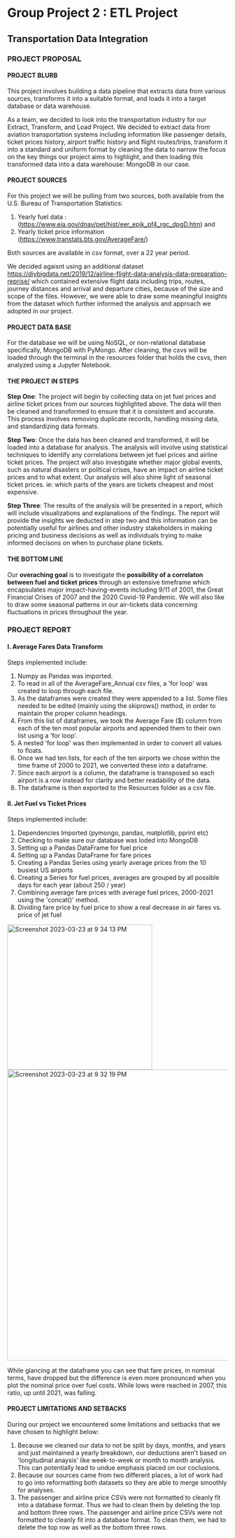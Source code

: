 # Group Project 2 : ETL Project
## Transportation Data Integration 

### PROJECT PROPOSAL

#### PROJECT BLURB
This project involves building a data pipeline that extracts data from various sources, transforms it into a suitable format, and loads it into a target database or data warehouse.

As a team, we decided to look into the transportation industry for our Extract, Transform, and Load Project. We decided to extract data from aviation transportation systems including information like passenger details, ticket prices history, airport traffic history and flight routes/trips, transform it into a standard and uniform format by cleaning the data to narrow the focus on the key things our project aims to highlight, and then loading this transformed data into a data warehouse: MongoDB in our case. 

#### PROJECT SOURCES

For this project we will be pulling from two sources, both available from the U.S. Bureau of Transportation Statistics: 
1. Yearly fuel data : (https://www.eia.gov/dnav/pet/hist/eer_epjk_pf4_rgc_dpgD.htm) and
2. Yearly ticket price information (https://www.transtats.bts.gov/AverageFare/)

Both sources are available in csv format, over a 22 year period. 

We decided agaisnt using an additional dataset https://diybigdata.net/2019/12/airline-flight-data-analysis-data-preparation-reprise/ which contained extensive flight data including trips, routes, journey distances and arrival and departure cities, because of the size and scope of the files. However, we were able to draw some meaningful insights from the dataset which further informed the analysis and approach we adopted in our project. 

#### PROJECT DATA BASE

For the database we will be using NoSQL, or non-relational database specifically, MongoDB with PyMongo. After cleaning, the csvs will be loaded through the terminal in the resources folder that holds the csvs, then analyzed using a Jupyter Notebook. 

#### THE PROJECT IN STEPS

**Step One**: The project will begin by collecting data on jet fuel prices and airline ticket prices from our sources highlighted above. The data will then be cleaned and transformed to ensure that it is consistent and accurate. This process involves removing duplicate records, handling missing data, and standardizing data formats.

**Step Two**: Once the data has been cleaned and transformed, it will be loaded into a database for analysis. The analysis will involve using statistical techniques to identify any correlations between jet fuel prices and airline ticket prices. The project will also investigate whether major global events, such as natural disasters or political crises, have an impact on airline ticket prices and to what extent. Our analysis will also shine light of seasonal ticket prices. ie: which parts of the years are tickets cheapest and most expensive.

**Step Three**: The results of the analysis will be presented in a report, which will include visualizations and explanations of the findings. The report will provide the insights we deducted in step two and this information can be potentially useful for airlines and other industry stakeholders in making pricing and business decisions as well as individuals trying to make informed decisons on when to purchase plane tickets.

#### THE BOTTOM LINE

Our **overaching goal** is to investigate the **possibility of a correlaton between fuel and ticket prices** through an extensive timeframe which encapsulates major impact-having-events including 9/11 of 2001, the Great Financial Crises of 2007 and the 2020 Covid-19 Pandemic. We will also like to draw some seasonal patterns in our air-tickets data concerning fluctuations in prices throughout the year.


### PROJECT REPORT

#### I. Average Fares Data Transform

Steps implemented include:
1. Numpy as Pandas was imported.
2. To read in all of the AverageFare_Annual csv files, a 'for loop' was created to loop through each file. 
3. As the dataframes were created they were appended to a list. Some files needed to be edited (mainly using the skiprows() method, in order to maintain the proper column headings. 
4. From this list of dataframes, we took the Average Fare ($) column from each of the ten most popular airports and appended them to their own list using a 'for loop'. 
5. A nested 'for loop' was then implemented in order to convert all values to floats. 
6. Once we had ten lists, for each of the ten airports we chose within the time frame of 2000 to 2021, we converted these into a dataframe. 
7. Since each airport is a column, the dataframe is transposed so each airport is a row instead for clarity and better readability of the data.
8. The dataframe is then exported to the Resources folder as a csv file. 


#### II. Jet Fuel vs Ticket Prices

Steps implemented include:
1. Dependencies Imported (pymongo, pandas, matplotlib, pprint etc)
2. Checking to make sure our database was loded into MongoDB 
3. Setting up a Pandas DataFrame for fuel price
4. Setting up a Pandas DataFrame for fare prices
5. Creating a Pandas Series using yearly average prices from the 10 busiest US airports
6. Creating a Series for fuel prices, averages are grouped by all possible days for each year (about 250 / year)
7. Combining average fare prices with average fuel prices, 2000-2021 using the 'concat()' method.
8. Dividing fare price by fuel price to show a real decrease in air fares vs. price of jet fuel

<img width="331" alt="Screenshot 2023-03-23 at 9 34 13 PM" src="https://user-images.githubusercontent.com/114604829/227401967-d6ed735b-d509-489f-a57c-beccb59e0d91.png">

<img width="664" alt="Screenshot 2023-03-23 at 9 32 19 PM" src="https://user-images.githubusercontent.com/114604829/227401750-970a3dbf-fc9c-4d54-955a-a35f9099b4a0.png">

While glancing at the dataframe you can see that fare prices, in nominal terms, have dropped but the difference is even more pronounced when you plot the nominal price over fuel costs. While lows were reached in 2007, this ratio, up until 2021, was falling.







#### PROJECT LIMITATIONS AND SETBACKS

During our project we encountered some limitations and setbacks that we have chosen to highlight below: 

1. Because we cleaned our data to not be split by days, months, and years and just maintained a yearly breakdown, our deductions aren't based on 'longitudinal anaysis' like week-to-week or month to month analysis. This can potentially lead to undue emphasis placed on our coclusions. 
2. Because our sources came from two different places, a lot of work had to go into reformatting both datasets so they are able to merge smoothly for analyses.
3. The passenger and airline price CSVs were not formatted to cleanly fit into a database format. Thus we had to clean them by deleting the top and bottom three rows. 
The passenger and airline price CSVs were not formatted to cleanly fit into a database format. To clean them, we had to delete the top row as well as the bottom three rows. 

